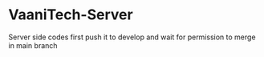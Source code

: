 # VaaniTech-Server
Server side codes first push it to develop and wait for permission to merge in main branch
